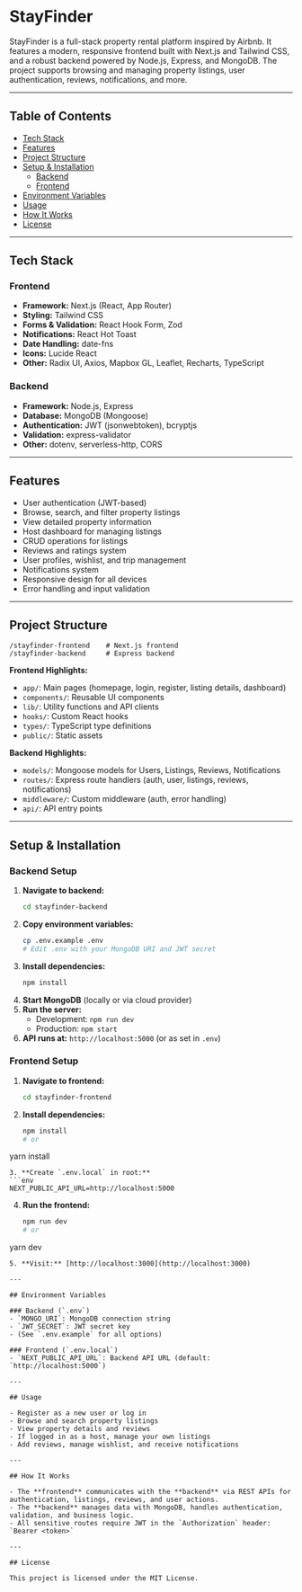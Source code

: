 # StayFinder

StayFinder is a full-stack property rental platform inspired by Airbnb. It features a modern, responsive frontend built with Next.js and Tailwind CSS, and a robust backend powered by Node.js, Express, and MongoDB. The project supports browsing and managing property listings, user authentication, reviews, notifications, and more.

---

## Table of Contents
- [Tech Stack](#tech-stack)
- [Features](#features)
- [Project Structure](#project-structure)
- [Setup & Installation](#setup--installation)
  - [Backend](#backend-setup)
  - [Frontend](#frontend-setup)
- [Environment Variables](#environment-variables)
- [Usage](#usage)
- [How It Works](#how-it-works)
- [License](#license)

---

## Tech Stack

### Frontend
- **Framework:** Next.js (React, App Router)
- **Styling:** Tailwind CSS
- **Forms & Validation:** React Hook Form, Zod
- **Notifications:** React Hot Toast
- **Date Handling:** date-fns
- **Icons:** Lucide React
- **Other:** Radix UI, Axios, Mapbox GL, Leaflet, Recharts, TypeScript

### Backend
- **Framework:** Node.js, Express
- **Database:** MongoDB (Mongoose)
- **Authentication:** JWT (jsonwebtoken), bcryptjs
- **Validation:** express-validator
- **Other:** dotenv, serverless-http, CORS

---

## Features

- User authentication (JWT-based)
- Browse, search, and filter property listings
- View detailed property information
- Host dashboard for managing listings
- CRUD operations for listings
- Reviews and ratings system
- User profiles, wishlist, and trip management
- Notifications system
- Responsive design for all devices
- Error handling and input validation

---

## Project Structure

```
/stayfinder-frontend    # Next.js frontend
/stayfinder-backend     # Express backend
```

**Frontend Highlights:**
- `app/`: Main pages (homepage, login, register, listing details, dashboard)
- `components/`: Reusable UI components
- `lib/`: Utility functions and API clients
- `hooks/`: Custom React hooks
- `types/`: TypeScript type definitions
- `public/`: Static assets

**Backend Highlights:**
- `models/`: Mongoose models for Users, Listings, Reviews, Notifications
- `routes/`: Express route handlers (auth, user, listings, reviews, notifications)
- `middleware/`: Custom middleware (auth, error handling)
- `api/`: API entry points

---

## Setup & Installation

### Backend Setup

1. **Navigate to backend:**
   ```bash
   cd stayfinder-backend
   ```
2. **Copy environment variables:**
   ```bash
   cp .env.example .env
   # Edit .env with your MongoDB URI and JWT secret
   ```
3. **Install dependencies:**
   ```bash
   npm install
   ```
4. **Start MongoDB** (locally or via cloud provider)
5. **Run the server:**
   - Development: `npm run dev`
   - Production: `npm start`
6. **API runs at:** `http://localhost:5000` (or as set in `.env`)

### Frontend Setup

1. **Navigate to frontend:**
   ```bash
   cd stayfinder-frontend
   ```
2. **Install dependencies:**
   ```bash
   npm install
   # or
yarn install
   ```
3. **Create `.env.local` in root:**
   ```env
   NEXT_PUBLIC_API_URL=http://localhost:5000
   ```
4. **Run the frontend:**
   ```bash
   npm run dev
   # or
yarn dev
   ```
5. **Visit:** [http://localhost:3000](http://localhost:3000)

---

## Environment Variables

### Backend (`.env`)
- `MONGO_URI`: MongoDB connection string
- `JWT_SECRET`: JWT secret key
- (See `.env.example` for all options)

### Frontend (`.env.local`)
- `NEXT_PUBLIC_API_URL`: Backend API URL (default: `http://localhost:5000`)

---

## Usage

- Register as a new user or log in
- Browse and search property listings
- View property details and reviews
- If logged in as a host, manage your own listings
- Add reviews, manage wishlist, and receive notifications

---

## How It Works

- The **frontend** communicates with the **backend** via REST APIs for authentication, listings, reviews, and user actions.
- The **backend** manages data with MongoDB, handles authentication, validation, and business logic.
- All sensitive routes require JWT in the `Authorization` header: `Bearer <token>`

---

## License

This project is licensed under the MIT License.
